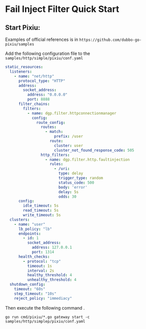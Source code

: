 # Fail Inject Filter Quick Start

## Start Pixiu:

Examples of official references is in `https://github.com/dubbo-go-pixiu/samples`

Add the following configuration file to the `samples/http/simple/pixiu/conf.yaml`

```yaml
static_resources:
  listeners:
    - name: "net/http"
      protocol_type: "HTTP"
      address:
        socket_address:
          address: "0.0.0.0"
          port: 8888
      filter_chains:
        filters:
          - name: dgp.filter.httpconnectionmanager
            config:
              route_config:
                routes:
                  - match:
                      prefix: /user
                    route:
                      cluster: user
                      cluster_not_found_response_code: 505
                http_filters:
                  - name: dgp.filter.http.faultinjection
                    rules:
                      - /uri:
                        type: delay
                        trigger_type: random
                        status_code: 500
                        body: 'error'
                        delay: 5s
                        odds: 30
      config:
        idle_timeout: 5s
        read_timeout: 5s
        write_timeout: 5s
  clusters:
    - name: "user"
      lb_policy: "lb"
      endpoints:
        - id: 1
          socket_address:
            address: 127.0.0.1
            port: 1314
      health_checks:
        - protocol: "tcp"
          timeout: 1s
          interval: 2s
          healthy_threshold: 4
          unhealthy_threshold: 4
  shutdown_config:
    timeout: "60s"
    step_timeout: "10s"
    reject_policy: "immediacy"
```

Then execute the following command .

```shell
go run cmd/pixiu/*.go gateway start -c samples/http/simplep/pixiu/conf.yaml
```
